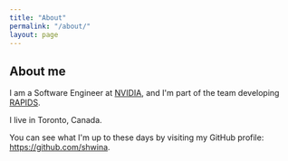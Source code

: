 ```yaml
---
title: "About"
permalink: "/about/"
layout: page
---
```


## About me

I am a Software Engineer at [NVIDIA](https://www.nvidia.com/),
and I'm part of the team developing [RAPIDS](https://rapids.ai/).

I live in Toronto, Canada.

You can see what I'm up to
these days by visiting my GitHub profile: <https://github.com/shwina>.
